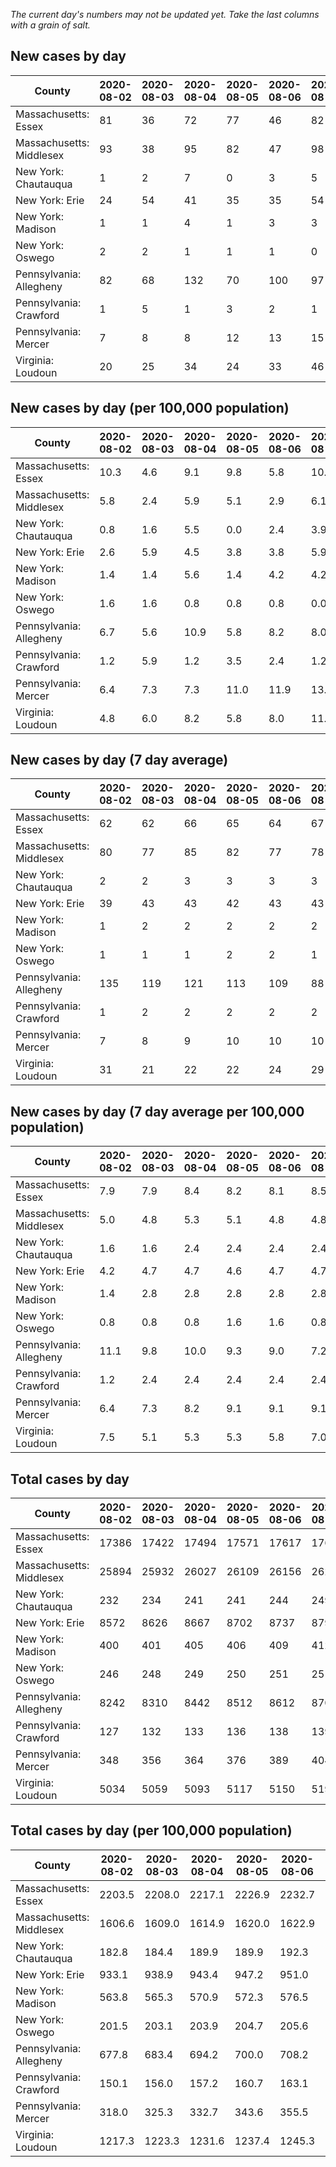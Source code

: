 _The current day's numbers may not be updated yet. Take the last columns with a grain of salt._
## New cases by day

| County | 2020-08-02 | 2020-08-03 | 2020-08-04 | 2020-08-05 | 2020-08-06 | 2020-08-07 | 2020-08-08 |
| --- | --- | --- | --- | --- | --- | --- | --- |
| Massachusetts: Essex | 81 | 36 | 72 | 77 | 46 | 82 |  |
| Massachusetts: Middlesex | 93 | 38 | 95 | 82 | 47 | 98 |  |
| New York: Chautauqua | 1 | 2 | 7 | 0 | 3 | 5 | 4 |
| New York: Erie | 24 | 54 | 41 | 35 | 35 | 54 | 59 |
| New York: Madison | 1 | 1 | 4 | 1 | 3 | 3 |  |
| New York: Oswego | 2 | 2 | 1 | 1 | 1 | 0 | 2 |
| Pennsylvania: Allegheny | 82 | 68 | 132 | 70 | 100 | 97 | 87 |
| Pennsylvania: Crawford | 1 | 5 | 1 | 3 | 2 | 1 | 2 |
| Pennsylvania: Mercer | 7 | 8 | 8 | 12 | 13 | 15 | 15 |
| Virginia: Loudoun | 20 | 25 | 34 | 24 | 33 | 46 | 58 |

## New cases by day (per 100,000 population)

| County | 2020-08-02 | 2020-08-03 | 2020-08-04 | 2020-08-05 | 2020-08-06 | 2020-08-07 | 2020-08-08 |
| --- | --- | --- | --- | --- | --- | --- | --- |
| Massachusetts: Essex | 10.3 | 4.6 | 9.1 | 9.8 | 5.8 | 10.4 |  |
| Massachusetts: Middlesex | 5.8 | 2.4 | 5.9 | 5.1 | 2.9 | 6.1 |  |
| New York: Chautauqua | 0.8 | 1.6 | 5.5 | 0.0 | 2.4 | 3.9 | 3.2 |
| New York: Erie | 2.6 | 5.9 | 4.5 | 3.8 | 3.8 | 5.9 | 6.4 |
| New York: Madison | 1.4 | 1.4 | 5.6 | 1.4 | 4.2 | 4.2 |  |
| New York: Oswego | 1.6 | 1.6 | 0.8 | 0.8 | 0.8 | 0.0 | 1.6 |
| Pennsylvania: Allegheny | 6.7 | 5.6 | 10.9 | 5.8 | 8.2 | 8.0 | 7.2 |
| Pennsylvania: Crawford | 1.2 | 5.9 | 1.2 | 3.5 | 2.4 | 1.2 | 2.4 |
| Pennsylvania: Mercer | 6.4 | 7.3 | 7.3 | 11.0 | 11.9 | 13.7 | 13.7 |
| Virginia: Loudoun | 4.8 | 6.0 | 8.2 | 5.8 | 8.0 | 11.1 | 14.0 |

## New cases by day (7 day average)

| County | 2020-08-02 | 2020-08-03 | 2020-08-04 | 2020-08-05 | 2020-08-06 | 2020-08-07 | 2020-08-08 |
| --- | --- | --- | --- | --- | --- | --- | --- |
| Massachusetts: Essex | 62 | 62 | 66 | 65 | 64 | 67 |  |
| Massachusetts: Middlesex | 80 | 77 | 85 | 82 | 77 | 78 |  |
| New York: Chautauqua | 2 | 2 | 3 | 3 | 3 | 3 | 3 |
| New York: Erie | 39 | 43 | 43 | 42 | 43 | 43 | 43 |
| New York: Madison | 1 | 2 | 2 | 2 | 2 | 2 |  |
| New York: Oswego | 1 | 1 | 1 | 2 | 2 | 1 | 1 |
| Pennsylvania: Allegheny | 135 | 119 | 121 | 113 | 109 | 88 | 91 |
| Pennsylvania: Crawford | 1 | 2 | 2 | 2 | 2 | 2 | 2 |
| Pennsylvania: Mercer | 7 | 8 | 9 | 10 | 10 | 10 | 11 |
| Virginia: Loudoun | 31 | 21 | 22 | 22 | 24 | 29 | 34 |

## New cases by day (7 day average per 100,000 population)

| County | 2020-08-02 | 2020-08-03 | 2020-08-04 | 2020-08-05 | 2020-08-06 | 2020-08-07 | 2020-08-08 |
| --- | --- | --- | --- | --- | --- | --- | --- |
| Massachusetts: Essex | 7.9 | 7.9 | 8.4 | 8.2 | 8.1 | 8.5 |  |
| Massachusetts: Middlesex | 5.0 | 4.8 | 5.3 | 5.1 | 4.8 | 4.8 |  |
| New York: Chautauqua | 1.6 | 1.6 | 2.4 | 2.4 | 2.4 | 2.4 | 2.4 |
| New York: Erie | 4.2 | 4.7 | 4.7 | 4.6 | 4.7 | 4.7 | 4.7 |
| New York: Madison | 1.4 | 2.8 | 2.8 | 2.8 | 2.8 | 2.8 |  |
| New York: Oswego | 0.8 | 0.8 | 0.8 | 1.6 | 1.6 | 0.8 | 0.8 |
| Pennsylvania: Allegheny | 11.1 | 9.8 | 10.0 | 9.3 | 9.0 | 7.2 | 7.5 |
| Pennsylvania: Crawford | 1.2 | 2.4 | 2.4 | 2.4 | 2.4 | 2.4 | 2.4 |
| Pennsylvania: Mercer | 6.4 | 7.3 | 8.2 | 9.1 | 9.1 | 9.1 | 10.1 |
| Virginia: Loudoun | 7.5 | 5.1 | 5.3 | 5.3 | 5.8 | 7.0 | 8.2 |

## Total cases by day

| County | 2020-08-02 | 2020-08-03 | 2020-08-04 | 2020-08-05 | 2020-08-06 | 2020-08-07 | 2020-08-08 |
| --- | --- | --- | --- | --- | --- | --- | --- |
| Massachusetts: Essex | 17386 | 17422 | 17494 | 17571 | 17617 | 17699 |  |
| Massachusetts: Middlesex | 25894 | 25932 | 26027 | 26109 | 26156 | 26254 |  |
| New York: Chautauqua | 232 | 234 | 241 | 241 | 244 | 249 | 253 |
| New York: Erie | 8572 | 8626 | 8667 | 8702 | 8737 | 8791 | 8850 |
| New York: Madison | 400 | 401 | 405 | 406 | 409 | 412 |  |
| New York: Oswego | 246 | 248 | 249 | 250 | 251 | 251 | 253 |
| Pennsylvania: Allegheny | 8242 | 8310 | 8442 | 8512 | 8612 | 8709 | 8796 |
| Pennsylvania: Crawford | 127 | 132 | 133 | 136 | 138 | 139 | 141 |
| Pennsylvania: Mercer | 348 | 356 | 364 | 376 | 389 | 404 | 419 |
| Virginia: Loudoun | 5034 | 5059 | 5093 | 5117 | 5150 | 5196 | 5254 |

## Total cases by day (per 100,000 population)

| County | 2020-08-02 | 2020-08-03 | 2020-08-04 | 2020-08-05 | 2020-08-06 | 2020-08-07 | 2020-08-08 |
| --- | --- | --- | --- | --- | --- | --- | --- |
| Massachusetts: Essex | 2203.5 | 2208.0 | 2217.1 | 2226.9 | 2232.7 | 2243.1 |  |
| Massachusetts: Middlesex | 1606.6 | 1609.0 | 1614.9 | 1620.0 | 1622.9 | 1629.0 |  |
| New York: Chautauqua | 182.8 | 184.4 | 189.9 | 189.9 | 192.3 | 196.2 | 199.4 |
| New York: Erie | 933.1 | 938.9 | 943.4 | 947.2 | 951.0 | 956.9 | 963.3 |
| New York: Madison | 563.8 | 565.3 | 570.9 | 572.3 | 576.5 | 580.8 |  |
| New York: Oswego | 201.5 | 203.1 | 203.9 | 204.7 | 205.6 | 205.6 | 207.2 |
| Pennsylvania: Allegheny | 677.8 | 683.4 | 694.2 | 700.0 | 708.2 | 716.2 | 723.3 |
| Pennsylvania: Crawford | 150.1 | 156.0 | 157.2 | 160.7 | 163.1 | 164.2 | 166.6 |
| Pennsylvania: Mercer | 318.0 | 325.3 | 332.7 | 343.6 | 355.5 | 369.2 | 382.9 |
| Virginia: Loudoun | 1217.3 | 1223.3 | 1231.6 | 1237.4 | 1245.3 | 1256.5 | 1270.5 |
